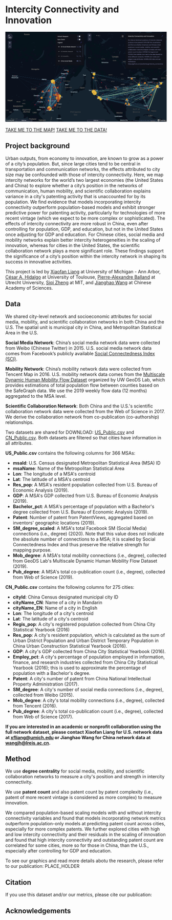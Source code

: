 # Intercity Connectivity and Innovation 

![Interactive Data Dashboard for Intercity Networks and Innovation](dashboard.png)


[TAKE ME TO THE MAP!](https://xiaofanliang.github.io/intercity_connectivity/)
[TAKE ME TO THE DATA!](https://github.com/xiaofanliang/intercity_connectivity/tree/main/Data)

## Project background

Urban outputs, from economy to innovation, are known to grow as a power of a city’s population. But, since large cities tend to be central in transportation and communication networks, the effects attributed to city size may be confounded with those of intercity connectivity. Here, we map intercity networks for the world’s two largest economies (the United States and China) to explore whether a city’s position in the networks of communication, human mobility, and scientific collaboration explains variance in a city's patenting activity that is unaccounted for by its population. We find evidence that models incorporating intercity connectivity outperform population-based models and exhibit stronger predictive power for patenting activity, particularly for technologies of more recent vintage (which we expect to be more complex or sophisticated). The effects of intercity connectivity are more robust in China, even after controlling for population, GDP, and education, but not in the United States once adjusting for GDP and education. For Chinese cities, social media and mobility networks explain better intercity heterogeneities in the scaling of innovation, whereas for cities in the United States, the scientific collaboration network plays a more significant role. These findings support the significance of a city’s position within the intercity network in shaping its success in innovative activities.

This project is led by [Xiaofan Liang](https://www.xiaofanliang.com/) at University of Michigan - Ann Arbor, [César A. Hidalgo](https://cesarhidalgo.com/) at University of Toulouse, [Pierre-Alexandre Balland](https://www.paballand.com/) at Utrecht University, [Siqi Zheng](https://www.siqizheng.com/) at MIT, and [Jianghao Wang](http://www.lreis.ac.cn/en/People/ARP/202005/t20200519_560151.html) at Chinese Academy of Sciences. 

## Data 
We shared city-level network and socioeconomic attributes for social media, mobility, and scientific collaboration networks in both China and the U.S. The spatial unit is municipal city in China, and Metropolitan Statistical Area in the U.S.

**Social Media Network**: China’s social media network data were collected from Weibo (Chinese Twitter) in 2015. U.S. social media network data comes from Facebook’s publicly available [Social Connectedness Index (SCI)](https://data.humdata.org/dataset/social-connectedness-index?). 

**Mobility Network**: China’s mobility network data were collected from Tencent Map in 2016. U.S. mobility network data comes from the [Multiscale Dynamic Human Mobility Flow Dataset](https://github.com/GeoDS/COVID19USFlows) organized by UW GeoDS Lab, which provides estimations of total population flow between counties based on the SafeGraph data. We use the 2019 weekly flow data (12 months) aggregated to the MSA level. 

**Scientific Collaboration Network**: Both China and the U.S.'s scientific collaboration network data were collected from the Web of Science in 2017. We derive the collaboration network from co-publication (co-authorship) relationships. 

Two datasets are shared for DOWNLOAD: [US_Public.csv](https://github.com/xiaofanliang/intercity_connectivity/blob/main/Data/US_Public.csv) and [CN_Public.csv](https://github.com/xiaofanliang/intercity_connectivity/blob/main/Data/CN_Public.csv). Both datasets are filtered so that cities have information in all attributes. 

**US_Public.csv** contains the following columns for 366 MSAs:

* **msaId**: U.S. Census designated Metropolitan Statistical Area (MSA) ID
* **msaName**: Name of the Metropolitan Statistical Area
* **Lon**: The longitude of a MSA's centroid 
* **Lat**: The latitude of a MSA's centroid
* **Res_pop**: A MSA's resident population collected from U.S. Bureau of Economic Analysis (2019).
* **GDP**: A MSA's GDP collected from U.S. Bureau of Economic Analysis (2019).
* **Bachelor_pct**: A MSA's percentage of population with a Bachelor's degree collected from U.S. Bureau of Economic Analysis (2019).
* **Patent**: Number of patent from PatentViews, aggregated based on inventors' geographic locations (2019). 
* **SM_degree_scaled**: A MSA's total Facebook SM (Social Media) connections (i.e., degree) (2020). Note that this value does not indicate the absolute number of connections to a MSA; it is scaled by Social Connectedness Index and thus preserve the relative strength for mapping purpose. 
* **Mob_degree**: A MSA's total mobility connections (i.e., degree), collected from GeoDS Lab's Multiscale Dynamic Human Mobility Flow Dataset (2019).
* **Pub_degree**: A MSA's total co-publication count (i.e., degree), collected from Web of Science (2019). 

**CN_Public.csv** contains the following columns for 275 cities:

* **cityId**: China Census designated municipal city ID
* **cityName_CN**: Name of a city in Mandarin 
* **cityName_EN**: Name of a city in English  
* **Lon**: The longitude of a city's centroid 
* **Lat**: The latitude of a city's centroid
* **Regis_pop**: A city's registered population collected from China City Statistical Yearbook (2016)
* **Res_pop**: A city's resident population, which is calculated as the sum of Urban District Population and Urban District Temporary Population in China Urban Construction Statistical Yearbook (2016). 
* **GDP**: A city's GDP collected from China City Statistical Yearbook (2016).
* **Employ_pct**: A city's percentage of population employed in information, finance, and research industries collected from China City Statistical Yearbook (2016); this is used to approximate the percentage of population with a Bachelor's degree. 
* **Patent**: A city's number of patent from China National Intellectual Property Administration (2017). 
* **SM_degree**: A city's number of social media connections (i.e., degree), collected from Weibo (2015). 
* **Mob_degree**: A city's total mobility connections (i.e., degree), collected from Tencent (2016).
* **Pub_degree**: A city's total co-publication count (i.e., degree), collected from Web of Science (2017). 


**If you are interested in an academic or nonprofit collaboration using the full network dataset, please contact Xiaofan Liang for U.S. network data at xfliang@umich.edu or Jianghao Wang for China network data at wangjh@lreis.ac.cn.**

## Method 

We use **degree centrality** for social media, mobility, and scientific collaboration networks to measure a city's position and strength in intercity connectivity.  

We use **patent count** and also patent count by patent complexity (i.e., patent of more recent vintage is considered as more complex) to measure innovation. 

We compared population-based scaling models with and without intercity connectivity variables and found that models incorporating network metrics outperform population-only models at predicting patent count across cities, especially for more complex patents. We further explored cities with high and low intercity connectivity and their residuals in the scaling of innovation and found that high intercity connectivity and outstanding patent count are correlated for some cities, more so for those in China, than the U.S., especially after controlling for GDP and education. 

To see our graphics and read more details abotu the research, please refer to our publication: PLACE_HOLDER

## Citation
If you use this dataset and/or our metrics, please cite our publication: 



## Acknowledgements
